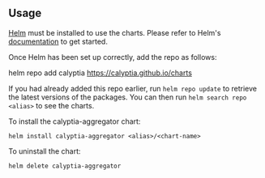 ## Usage

[Helm](https://helm.sh) must be installed to use the charts.  Please refer to
Helm's [documentation](https://helm.sh/docs) to get started.

Once Helm has been set up correctly, add the repo as follows:

helm repo add calyptia https://calyptia.github.io/charts

If you had already added this repo earlier, run `helm repo update` to retrieve
the latest versions of the packages.  You can then run `helm search repo
<alias>` to see the charts.

To install the calyptia-aggregator chart:

    helm install calyptia-aggregator <alias>/<chart-name>

To uninstall the chart:

    helm delete calyptia-aggregator